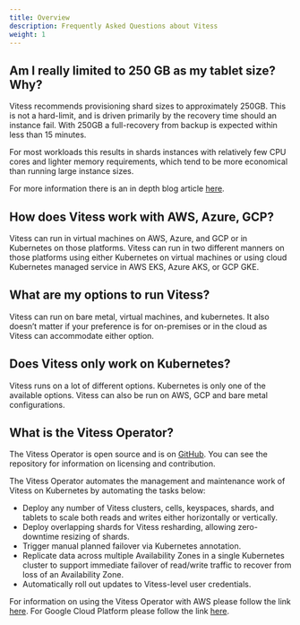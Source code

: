 ```yaml
---
title: Overview
description: Frequently Asked Questions about Vitess
weight: 1
---
```


## Am I really limited to 250 GB as my tablet size? Why?

Vitess recommends provisioning shard sizes to approximately 250GB. This is not a hard-limit, and is driven primarily by the recovery time should an instance fail. With 250GB a full-recovery from backup is expected within less than 15 minutes. 

For most workloads this results in shards instances with relatively few CPU cores and lighter memory requirements, which tend to be more economical than running large instance sizes.

For more information there is an in depth blog article [here](https://vitess.io/blog/2019-09-03-why-250gb-shards/).

## How does Vitess work with AWS, Azure, GCP?

Vitess can run in virtual machines on AWS, Azure, and GCP or in Kubernetes on those platforms. Vitess can run in two different manners on those platforms using either Kubernetes on virtual machines or using cloud Kubernetes managed service in AWS EKS, Azure AKS, or GCP GKE.

## What are my options to run Vitess? 

Vitess can run on bare metal, virtual machines, and kubernetes. It also doesn’t matter if your preference is for on-premises or in the cloud as Vitess can accommodate either option.

## Does Vitess only work on Kubernetes?

Vitess runs on a lot of different options. Kubernetes is only one of the available options. Vitess can also be run on AWS, GCP and bare metal configurations.

## What is the Vitess Operator?

The Vitess Operator is open source and is on [GitHub](https://github.com/planetscale/vitess-operator). You can see the repository for information on licensing and contribution.

The Vitess Operator automates the management and maintenance work of Vitess on Kubernetes by automating the tasks below:

- Deploy any number of Vitess clusters, cells, keyspaces, shards, and tablets to scale both reads and writes either horizontally or vertically.
- Deploy overlapping shards for Vitess resharding, allowing zero-downtime resizing of shards.
- Trigger manual planned failover via Kubernetes annotation.
- Replicate data across multiple Availability Zones in a single Kubernetes cluster to support immediate failover of read/write traffic to recover from loss of an Availability Zone.
- Automatically roll out updates to Vitess-level user credentials.

For information on using the Vitess Operator with AWS please follow the link [here](https://docs.planetscale.com/vitess-operator/aws-quickstart). For Google Cloud Platform please follow the link [here](https://docs.planetscale.com/vitess-operator/gcp-quickstart). 